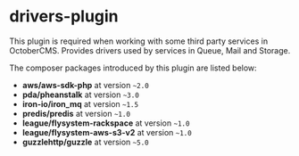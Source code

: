 # drivers-plugin

This plugin is required when working with some third party services in OctoberCMS. Provides drivers used by services in Queue, Mail and Storage.

The composer packages introduced by this plugin are listed below:

- **aws/aws-sdk-php** at version `~2.0`
- **pda/pheanstalk** at version `~3.0`
- **iron-io/iron_mq** at version `~1.5`
- **predis/predis** at version `~1.0`
- **league/flysystem-rackspace** at version `~1.0`
- **league/flysystem-aws-s3-v2** at version `~1.0`
- **guzzlehttp/guzzle** at version `~5.0`
